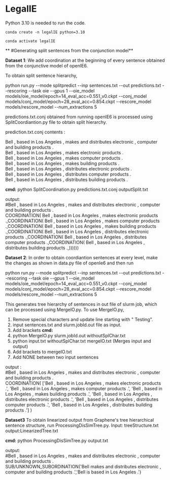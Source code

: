 # LegalIE

Python 3.10 is needed to run the code.

`conda create -n legalIE python=3.10`

`conda activate legalIE`

** #Generating split sentences from the conjunction model**

**Dataset 1**: We add coordination at the beginning of every sentence obtained from the conjunctive model of openIE6.

To obtain split sentence hierarchy, 

python run.py --mode splitpredict --inp sentences.txt --out predictions.txt --rescoring --task oie --gpus 1 --oie_model models/oie_model/epoch=14_eval_acc=0.551_v0.ckpt --conj_model models/conj_model/epoch=28_eval_acc=0.854.ckpt --rescore_model models/rescore_model --num_extractions 5 

predictions.txt.conj obtained from running openIE6 is processed using SplitCoordiantion.py file to obtain split hierarchy.

prediction.txt.conj contents : 

Bell , based in Los Angeles , makes and distributes electronic , computer and building products . <br>
Bell , based in Los Angeles , makes electronic products . <br>
Bell , based in Los Angeles , makes computer products . <br>
Bell , based in Los Angeles , makes building products .<br>
Bell , based in Los Angeles , distributes electronic products . <br>
Bell , based in Los Angeles , distributes computer products . <br>
Bell , based in Los Angeles , distributes building products . <br>

**cmd:** python SplitCoordination.py predictions.txt.conj outputSplit.txt

output: <br>
#Bell , based in Los Angeles , makes and distributes electronic , computer and building products . <br>
COORDINATION( Bell , based in Los Angeles , makes electronic products .,COORDINATION( Bell , based in Los Angeles , makes computer products .,COORDINATION( Bell , based in Los Angeles , makes building products .,COORDINATION( Bell , based in Los Angeles , distributes electronic products .,COORDINATION( Bell , based in Los Angeles , distributes computer products .,COORDINATION( Bell , based in Los Angeles , distributes building products .,))))))

**Dataset 2**: In order to obtain coordiantion sentences at every level, make the changes as shown in data.py file of openIe6 and then run

python run.py --mode splitpredict --inp sentences.txt --out predictions.txt --rescoring --task oie --gpus 1 --oie_model models/oie_model/epoch=14_eval_acc=0.551_v0.ckpt --conj_model models/conj_model/epoch=28_eval_acc=0.854.ckpt --rescore_model models/rescore_model --num_extractions 5 


This generates tree hierarchy of sentences in out file of slurm job, which can be processed using MergeIO.py.
To use MergeIO.py, 
1. Remove special characters and update line starting with " Testing".
2. input sentences.txt and slurm.jobId.out file as input.
3. Add brackets
**cmd:**
1. python MergeIO.py slurm.jobId.out withoutSplChar.txt
2. python input.txt withoutSplChar.txt mergeIO.txt (Merges input and output)
3. Add brackets to mergeIO.txt
4. Add NONE between two input sentences
   
output : <br>
#Bell , based in Los Angeles , makes and distributes electronic , computer and building products . <br>
COORDINATION( ['Bell , based in Los Angeles , makes electronic products .', 'Bell , based in Los Angeles , makes computer products .', 'Bell , based in Los Angeles , makes building products .', 'Bell , based in Los Angeles , distributes electronic products .', 'Bell , based in Los Angeles , distributes computer products .', 'Bell , based in Los Angeles , distributes building products .'] )

**Dataset3** To obtain linearized output from Graphene's tree hierarchical sentence structure, run ProcessingDisSimTree.py.
Input: treeStructure.txt output:LinearizedTree.txt

**cmd:** python ProcessingDisSimTree.py output.txt

output: <br>
#Bell , based in Los Angeles , makes and distributes electronic , computer and building products . <br>
SUB/UNKNOWN_SUBORDINATION('Bell makes and distributes electronic , computer and building products .','Bell is based in Los Angeles .')


